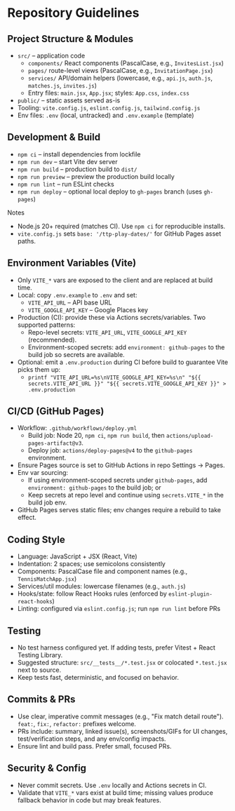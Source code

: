 # Repository Guidelines

## Project Structure & Modules
- `src/` – application code
  - `components/` React components (PascalCase, e.g., `InvitesList.jsx`)
  - `pages/` route-level views (PascalCase, e.g., `InvitationPage.jsx`)
  - `services/` API/domain helpers (lowercase, e.g., `api.js`, `auth.js`, `matches.js`, `invites.js`)
  - Entry files: `main.jsx`, `App.jsx`; styles: `App.css`, `index.css`
- `public/` – static assets served as-is
- Tooling: `vite.config.js`, `eslint.config.js`, `tailwind.config.js`
- Env files: `.env` (local, untracked) and `.env.example` (template)

## Development & Build
- `npm ci` – install dependencies from lockfile
- `npm run dev` – start Vite dev server
- `npm run build` – production build to `dist/`
- `npm run preview` – preview the production build locally
- `npm run lint` – run ESLint checks
- `npm run deploy` – optional local deploy to `gh-pages` branch (uses `gh-pages`)

Notes
- Node.js 20+ required (matches CI). Use `npm ci` for reproducible installs.
- `vite.config.js` sets `base: '/ttp-play-dates/'` for GitHub Pages asset paths.

## Environment Variables (Vite)
- Only `VITE_*` vars are exposed to the client and are replaced at build time.
- Local: copy `.env.example` to `.env` and set:
  - `VITE_API_URL` – API base URL
  - `VITE_GOOGLE_API_KEY` – Google Places key
- Production (CI): provide these via Actions secrets/variables. Two supported patterns:
  - Repo-level secrets: `VITE_API_URL`, `VITE_GOOGLE_API_KEY` (recommended).
  - Environment-scoped secrets: add `environment: github-pages` to the build job so secrets are available.
- Optional: emit a `.env.production` during CI before build to guarantee Vite picks them up:
  - `printf "VITE_API_URL=%s\nVITE_GOOGLE_API_KEY=%s\n" "${{ secrets.VITE_API_URL }}" "${{ secrets.VITE_GOOGLE_API_KEY }}" > .env.production`

## CI/CD (GitHub Pages)
- Workflow: `.github/workflows/deploy.yml`
  - Build job: Node 20, `npm ci`, `npm run build`, then `actions/upload-pages-artifact@v3`.
  - Deploy job: `actions/deploy-pages@v4` to the `github-pages` environment.
- Ensure Pages source is set to GitHub Actions in repo Settings → Pages.
- Env var sourcing:
  - If using environment-scoped secrets under `github-pages`, add `environment: github-pages` to the build job; or
  - Keep secrets at repo level and continue using `secrets.VITE_*` in the build job env.
- GitHub Pages serves static files; env changes require a rebuild to take effect.

## Coding Style
- Language: JavaScript + JSX (React, Vite)
- Indentation: 2 spaces; use semicolons consistently
- Components: PascalCase file and component names (e.g., `TennisMatchApp.jsx`)
- Services/util modules: lowercase filenames (e.g., `auth.js`)
- Hooks/state: follow React Hooks rules (enforced by `eslint-plugin-react-hooks`)
- Linting: configured via `eslint.config.js`; run `npm run lint` before PRs

## Testing
- No test harness configured yet. If adding tests, prefer Vitest + React Testing Library.
- Suggested structure: `src/__tests__/*.test.jsx` or colocated `*.test.jsx` next to source.
- Keep tests fast, deterministic, and focused on behavior.

## Commits & PRs
- Use clear, imperative commit messages (e.g., "Fix match detail route"). `feat:`, `fix:`, `refactor:` prefixes welcome.
- PRs include: summary, linked issue(s), screenshots/GIFs for UI changes, test/verification steps, and any env/config impacts.
- Ensure lint and build pass. Prefer small, focused PRs.

## Security & Config
- Never commit secrets. Use `.env` locally and Actions secrets in CI.
- Validate that `VITE_*` vars exist at build time; missing values produce fallback behavior in code but may break features.
